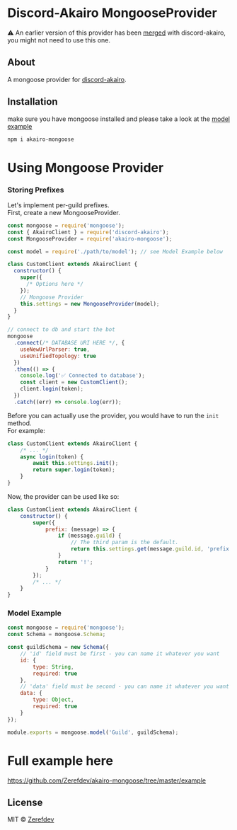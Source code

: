 # Discord-Akairo MongooseProvider

⚠️  An earlier version of this provider has been [merged](https://github.com/discord-akairo/discord-akairo/pull/125) with discord-akairo, you might not need to use this one.

## About

A mongoose provider for [discord-akairo](https://github.com/discord-akairo/discord-akairo).

## Installation

make sure you have mongoose installed and please take a look at the [model example](https://github.com/Zerefdev/akairo-mongoose#model-example)

```bash
npm i akairo-mongoose
```

# Using Mongoose Provider

### Storing Prefixes

Let's implement per-guild prefixes.  
First, create a new MongooseProvider.

```js
const mongoose = require('mongoose');
const { AkairoClient } = require('discord-akairo');
const MongooseProvider = require('akairo-mongoose');

const model = require('./path/to/model'); // see Model Example below

class CustomClient extends AkairoClient {
  constructor() {
    super({
      /* Options here */
    });
    // Mongoose Provider
    this.settings = new MongooseProvider(model);
  }
}

// connect to db and start the bot
mongoose
  .connect(/* DATABASE URI HERE */, {
    useNewUrlParser: true,
    useUnifiedTopology: true
  })
  .then(() => {
    console.log('✅ Connected to database');
    const client = new CustomClient();
    client.login(token);
  })
  .catch((err) => console.log(err));
```

Before you can actually use the provider, you would have to run the `init` method.  
For example:

```js
class CustomClient extends AkairoClient {
    /* ... */
    async login(token) {
        await this.settings.init();
        return super.login(token);
    }
}
```

Now, the provider can be used like so:

```js
class CustomClient extends AkairoClient {
    constructor() {
        super({
            prefix: (message) => {
                if (message.guild) {
                    // The third param is the default.
                    return this.settings.get(message.guild.id, 'prefix', '!');
                }
                return '!';
            }
        });
        /* ... */
    }
}
```

### Model Example

```js
const mongoose = require('mongoose');
const Schema = mongoose.Schema;

const guildSchema = new Schema({
    // 'id' field must be first - you can name it whatever you want
    id: {
        type: String,
        required: true
    },
    // 'data' field must be second - you can name it whatever you want
    data: {
        type: Object,
        required: true
    }
});

module.exports = mongoose.model('Guild', guildSchema);
```

# Full example here

https://github.com/Zerefdev/akairo-mongoose/tree/master/example

## License

MIT © [Zerefdev](https://github.com/Zerefdev)
